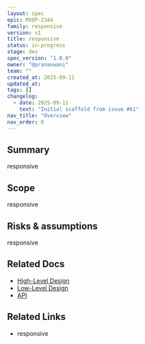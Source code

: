 ```yaml
---
layout: spec
epic: MXOP-2344
family: responsive
version: v1
title: responsive
status: in-progress
stage: dev
spec_version: "1.0.0"
owner: "@pranavwani"
team: ""
created_at: 2025-09-11
updated_at:
tags: []
changelog:
  - date: 2025-09-11
    text: "Initial scaffold from issue #61"
nav_title: "Overview"
nav_order: 0
---
```

## Summary
responsive

## Scope
responsive

## Risks & assumptions
responsive

## Related Docs
- [High-Level Design](./hld.md)
- [Low-Level Design](./lld.md)
- [API](./api.md)

## Related Links
- responsive

